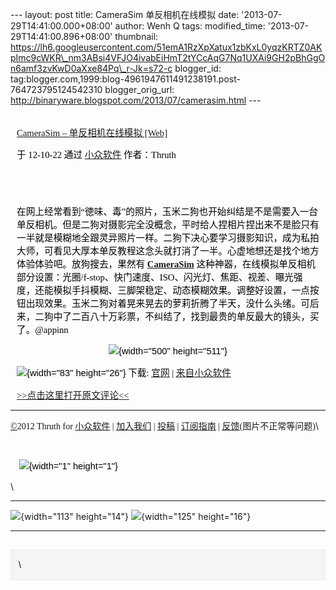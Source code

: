 --- layout: post title: CameraSim 单反相机在线模拟 date:
'2013-07-29T14:41:00.000+08:00' author: Wenh Q tags: modified\_time:
'2013-07-29T14:41:00.896+08:00' thumbnail:
https://lh6.googleusercontent.com/51emA1RzXpXatux1zbKxL0yqzKRTZ0AKpImc9cWKR\_nm3ABsi4VFJO4ivabEiHmT2tYCcAqG7Nq1UXAi9GH2pBhGgOn6amf3zvKwD0aXxe84Pq\_r-Jk=s72-c
blogger\_id:
tag:blogger.com,1999:blog-4961947611491238191.post-764723795124542310
blogger\_orig\_url:
http://binaryware.blogspot.com/2013/07/camerasim.html ---
<div
style="color: black; direction: ltr; font-family: &quot;Arial&quot;; font-size: 11pt; margin-bottom: 0; margin-left: 7.5pt; margin-right: 7.5pt; margin-top: 0; padding: 0;">

<span
style="color: #0000ee; font-family: &quot;Verdana&quot;; text-decoration: underline;">[\
CameraSim – 单反相机在线模拟
\[Web\]](http://www.appinn.com/camerasim/)</span>

</div>

<div
style="color: black; direction: ltr; font-family: &quot;Arial&quot;; font-size: 11pt; margin-bottom: 0; margin-left: 7.5pt; margin-right: 7.5pt; margin-top: 0; padding-bottom: 8pt; padding-left: 0; padding-right: 0; padding-top: 0;">

<span style="font-family: &quot;Verdana&quot;;">于 12-10-22 通过
</span><span
style="color: #0000ee; font-family: &quot;Verdana&quot;; text-decoration: underline;">[小众软件](http://www.appinn.com/)</span><span
style="font-family: &quot;Verdana&quot;;"> 作者：Thruth</span>

</div>

<div
style="color: black; direction: ltr; font-family: &quot;Arial&quot;; font-size: 11pt; height: 11pt; margin-bottom: 0; margin-left: 7.5pt; margin-right: 7.5pt; margin-top: 0; padding: 0;">

<span style="font-family: &quot;Verdana&quot;;"></span>

</div>

<div
style="color: black; direction: ltr; font-family: &quot;Arial&quot;; font-size: 11pt; margin-bottom: 0; margin-left: 7.5pt; margin-right: 7.5pt; margin-top: 0; padding: 0;">

<span
style="font-family: &quot;Verdana&quot;;">在网上经常看到“徳味、毒”的照片，玉米二狗也开始纠结是不是需要入一台单反相机。但是二狗对摄影完全没概念，平时给人捏相片捏出来不是脸只有一半就是模糊地全跟灵异照片一样。二狗下决心要学习摄影知识，成为私拍大师，可看见大厚本单反教程这念头就打消了一半。心虚地想还是找个地方体验体验吧。放狗搜去，果然有
</span><span
style="color: #0000ee; font-family: &quot;Verdana&quot;; font-weight: bold; text-decoration: underline;">[CameraSim](http://www.appinn.com/camerasim/)</span><span
style="font-family: &quot;Verdana&quot;;"> 这种神器，在线模拟单反相机部分设置：光圈/f-stop、快门速度、ISO、闪光灯、焦距、视差、曝光强度，还能模拟手抖模糊、三脚架稳定、动态模糊效果。调整好设置，一点按钮出现效果。玉米二狗对着晃来晃去的萝莉折腾了半天，没什么头绪。可后来，二狗中了二百八十万彩票，不纠结了，找到最贵的单反最大的镜头，买了。@appinn</span>

</div>

<div
style="color: black; direction: ltr; font-family: &quot;Arial&quot;; font-size: 11pt; margin-bottom: 0; margin-left: 7.5pt; margin-right: 7.5pt; margin-top: 0; padding: 0; text-align: center;">

![](https://lh6.googleusercontent.com/51emA1RzXpXatux1zbKxL0yqzKRTZ0AKpImc9cWKR_nm3ABsi4VFJO4ivabEiHmT2tYCcAqG7Nq1UXAi9GH2pBhGgOn6amf3zvKwD0aXxe84Pq_r-Jk){width="500"
height="511"}

</div>

<div
style="color: black; direction: ltr; font-family: &quot;Arial&quot;; font-size: 11pt; margin-bottom: 0; margin-left: 7.5pt; margin-right: 7.5pt; margin-top: 0; padding: 0;">

![](https://lh5.googleusercontent.com/JolU8WyXSn_ckSmxejFixA69Id_H4xxRbZjgvKcmPUwluPwoliXEp-FwgsAFDPcZBjoBFCYmRo8f8i18OnP6aZeKi4f_1tylQgqQopaxDFdNTSlprVM){width="83"
height="26"}<span style="font-family: &quot;Verdana&quot;;"> 下载:
</span><span
style="color: #0000ee; font-family: &quot;Verdana&quot;; text-decoration: underline;">[官网](http://camerasim.com/camera-simulator/)</span><span
style="font-family: &quot;Verdana&quot;;"> | </span><span
style="color: #0000ee; font-family: &quot;Verdana&quot;; text-decoration: underline;">[来自小众软件](http://www.appinn.com/camerasim/)</span>

</div>

<div
style="color: black; direction: ltr; font-family: &quot;Arial&quot;; font-size: 11pt; margin-bottom: 0; margin-left: 7.5pt; margin-right: 7.5pt; margin-top: 0; padding: 0;">

<span
style="color: #0000ee; font-family: &quot;Verdana&quot;; text-decoration: underline;">[&gt;&gt;点击这里打开原文评论&lt;&lt;](http://www.appinn.com/camerasim/?utm_source=feeds&utm_medium=permalink&utm_campaign=feeds)</span>

</div>

------------------------------------------------------------------------

<span
style="color: #0000ee; font-family: &quot;Verdana&quot;; text-decoration: underline;">[©](http://www.appinn.com/copyright/?utm_source=feeds&utm_medium=copyright&utm_campaign=feeds)</span><span
style="font-family: &quot;Verdana&quot;;">2012 Thruth for </span><span
style="color: #0000ee; font-family: &quot;Verdana&quot;; text-decoration: underline;">[小众软件](http://www.appinn.com/?utm_source=feeds&utm_medium=appinn&utm_campaign=feeds)</span><span
style="font-family: &quot;Verdana&quot;;"> | </span><span
style="color: #0000ee; font-family: &quot;Verdana&quot;; text-decoration: underline;">[加入我们](http://www.appinn.com/join-us/?utm_source=feeds&utm_medium=joinus&utm_campaign=feeds)</span><span
style="font-family: &quot;Verdana&quot;;"> | </span><span
style="color: #0000ee; font-family: &quot;Verdana&quot;; text-decoration: underline;">[投稿](http://www.appinn.com/contribute/?utm_source=feeds&utm_medium=contribute&utm_campaign=feeds)</span><span
style="font-family: &quot;Verdana&quot;;"> | </span><span
style="color: red; font-family: &quot;Verdana&quot;; text-decoration: underline;">[订阅指南](http://www.appinn.com/feeds-subscribe/?utm_source=feeds&utm_medium=feedsubscribe&utm_campaign=feeds)</span><span
style="font-family: &quot;Verdana&quot;;"> | </span><span
style="color: #0000ee; font-family: &quot;Verdana&quot;; text-decoration: underline;">[反馈](http://appinn.wufoo.com/forms/eccae-aeeae/)</span><span
style="font-family: &quot;Verdana&quot;;">(图片不正常等问题)</span>\
<div
style="color: black; direction: ltr; font-family: &quot;Arial&quot;; font-size: 11pt; height: 11pt; margin-bottom: 0; margin-left: 7.5pt; margin-right: 7.5pt; margin-top: 0; padding: 0;">

<span style="font-family: &quot;Verdana&quot;;"></span>

</div>

<div
style="color: black; direction: ltr; font-family: &quot;Arial&quot;; font-size: 11pt; margin-bottom: 0; margin-left: 7.5pt; margin-right: 7.5pt; margin-top: 0; padding: 0;">

<span
style="font-family: &quot;Verdana&quot;;"> </span>![](https://lh3.googleusercontent.com/bVgZm8PfOViwnJJDPBCPZTetMzLrt1uMEK2WqukyBzjef23ecd5HLBJ3zF5hRqLApEvIce2rTPLWxHjgfgcbs_claiZvIdswaSKKU-6WEyjPR51hS_U){width="1"
height="1"}

</div>

[](https://www.blogger.com/blogger.g?blogID=4961947611491238191#)[](https://www.blogger.com/blogger.g?blogID=4961947611491238191#)\
  ------------------------------------------------------------------------------------------------------------------------------------------------------------------------------------- -------------------------------------------------------------------------------------------------------------------------------------------------------------------------------------
  ![](https://lh6.googleusercontent.com/jLxWNMfDcBOImx_wHYwWttGT5pyZUB6rwl6TTapBmE5jNO7HQj3vbl3HPp8OXLTWgJK8dP5drEbPDl38jJ84afjIX3gCPK0JkqHyPQhQOcUVHrPHc3Q){width="113" height="14"}   ![](https://lh4.googleusercontent.com/CRFyB6upufC1LW7a7Y2usOoVWW_LrxYDol6GrS4moWSIxPskv6GwyDDqfn9-fkJYOV4G6DkYAVsW7cv719scRSA73jrQCsjIli_VaUwfLbmvhTdWuo8){width="125" height="16"}
  ------------------------------------------------------------------------------------------------------------------------------------------------------------------------------------- -------------------------------------------------------------------------------------------------------------------------------------------------------------------------------------

<div
style="color: black; direction: ltr; font-family: &quot;Arial&quot;; font-size: 11pt; height: 11pt; margin-bottom: 0; margin-left: 7.5pt; margin-right: 7.5pt; margin-top: 0; padding: 0;">

<span style="font-family: &quot;Verdana&quot;;"></span>

</div>

<div itemscope="" itemtype="http://schema.org/EmailMessage"
style="border: 1px solid #f0f0f0; color: black; font-family: Arial, sans-serif; max-width: 650px;">

<div style="background-color: whitesmoke; padding: 2px 12px;">

\

</div>

</div>
